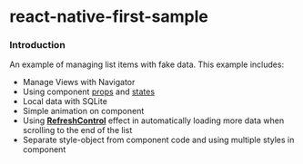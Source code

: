 # react-native-first-sample

<h3><b>Introduction</b></h3>

An example of managing list items with fake data. This example includes:
- Manage Views with Navigator
- Using component <a href='https://facebook.github.io/react-native/docs/props.html'>props</a> and <a href='https://facebook.github.io/react-native/docs/state.html'>states</a>
- Local data with SQLite
- Simple animation on component
- Using <a href='https://facebook.github.io/react-native/docs/refreshcontrol.html'><b>RefreshControl</b></a> effect in automatically loading more data when scrolling to the end of the list
- Separate style-object from component code and using multiple styles in component
